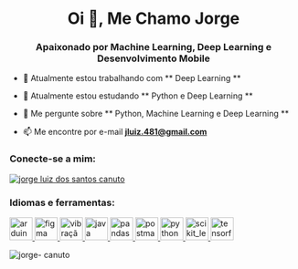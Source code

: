 <h1 align = "center"> Oi 👋, Me Chamo Jorge </h1>
<h3 align = "center"> Apaixonado por Machine Learning, Deep Learning e Desenvolvimento Mobile </h3>

- 🔭 Atualmente estou trabalhando com ** Deep Learning **

- 🌱 Atualmente estou estudando ** Python e Deep Learning **

- 💬 Me pergunte sobre ** Python, Machine Learning e Deep Learning **

- 📫 Me encontre por e-mail **jluiz.481@gmail.com**

<h3 align = "left"> Conecte-se a mim: </h3>
<p align = "left">
<a href = "https://linkedin.com/in/jorge luiz dos santos canuto" target = "blank" > <img align = "center" src = "https: //raw.githubusercontent.com / rahuldkjain / github-profile-readme-generator / master / src / images / icons / Social / linked-in-alt.svg "alt =" jorge luiz dos santos canuto "altura =" 30 "largura =" 40 "/ > </a>
</p>

<h3 align = "left"> Idiomas e ferramentas: </h3>
<p align = "left"> <a href="https://www.arduino.cc/" target="_blank" rel="noreferrer"> <img src = "https://cdn.worldvectorlogo.com/ logos / arduino-1.svg "alt =" arduino "width =" 40 "height =" 40 "/> </a> <a href =" https://www.figma.com/ "target =" _ blank " rel = "noreferrer"> <img src = "https://www.vectorlogo.zone/logos/figma/figma-icon.svg" alt = "figma" width = "40" height = "40" /> </ a> <a href="https://flutter.dev" target="_blank" rel="noreferrer"> <img src = "https://www.vectorlogo.zone/logos/flutterio/flutterio-icon.svg "alt =" vibração "width = "40" height = "40" /> </a> <a href="https://www.java.com" target="_blank" rel="noreferrer"> <img src = "https: / /raw.githubusercontent.com/devicons/devicon/master/icons/java/java-original.svg "alt =" java "width =" 40 "height =" 40 "/> </a> <a href =" https : //pandas.pydata.org/ "target =" _ blank "rel =" noreferrer "> <img src =" https://raw.githubusercontent.com/devicons/devicon/2ae2a900d2f041da66e950e4d48052658d850630/icons/pandas/pandas-original. svg "alt =" pandas "width =" 40 "height =" 40 "/> </a> <a href =" https://postman.com "target =" _ blank "rel = "noreferrer"> <img src = "https://www.vectorlogo.zone/logos/getpostman/getpostman-icon.svg" alt = "postman" width = "40" height = "40" /> </ a> <a href="https://www.python.org" target="_blank" rel="noreferrer"> <img src = "https://raw.githubusercontent.com/devicons/devicon/master/icons /python/python-original.svg "alt =" python "width =" 40 "height =" 40 "/> </a> <a href =" https://scikit-learn.org/ "target =" _ em branco "rel =" noreferrer "> <img src =" https://upload.wikimedia.org/wikipedia/commons/0/05/Scikit_learn_logo_small.svg "alt =" scikit_learn "width =" 40 "height ="40 "/> </a> <a href="https://www.tensorflow.org" target="_blank" rel="noreferrer"> <img src =" https://www.vectorlogo.zone/logos /tensorflow/tensorflow-icon.svg "alt =" tensorflow "width =" 40 "height =" 40 "/> </a> </p>

<p> <img align = "center" src = "https://github-readme-stats.vercel.app/api/top-langs?username=jorge-canuto&show_icons=true&locale=en&layout=compact" alt = "jorge- canuto "/> </p>





<!---
- 👋 Hi, I’m @jorge-canuto
- 👀 I’m interested in ...
- 🌱 I’m currently learning ...
- 💞️ I’m looking to collaborate on ...
- 📫 How to reach me ...


jorge-canuto/jorge-canuto is a ✨ special ✨ repository because its `README.md` (this file) appears on your GitHub profile.
You can click the Preview link to take a look at your changes.
--->
